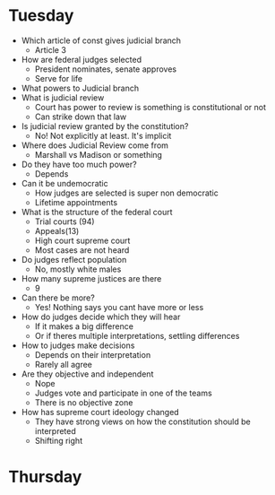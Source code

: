# Tuesday
- Which article of const gives judicial branch
  - Article 3
- How are federal judges selected
  - President nominates, senate approves
  - Serve for life
- What powers to Judicial branch
- What is judicial review
  - Court has power to review is something is constitutional or not
  - Can strike down that law
- Is judicial review granted by the constitution?
  - No! Not explicitly at least. It's implicit
- Where does Judicial Review come from
  - Marshall vs Madison or something
- Do they have too much power?
  - Depends
- Can it be undemocratic
  - How judges are selected is super non democratic
  - Lifetime appointments
- What is the structure of the federal court
  - Trial courts (94)
  - Appeals(13)
  - High court supreme court
  - Most cases are not heard
- Do judges reflect population
  - No, mostly white males
 - How many supreme justices are there
   - 9
 - Can there be more?
   - Yes! Nothing says you cant have more or less
 - How do judges decide which they will hear
   - If it makes a big difference
   - Or if theres multiple interpretations, settling differences
 - How to judges make decisions
   - Depends on their interpretation
   - Rarely all agree
 - Are they objective and independent
   - Nope
   - Judges vote and participate in one of the teams
   - There is no objective zone
 - How has supreme court ideology changed
   - They have strong views on how the constitution should be interpreted
   - Shifting right

# Thursday
